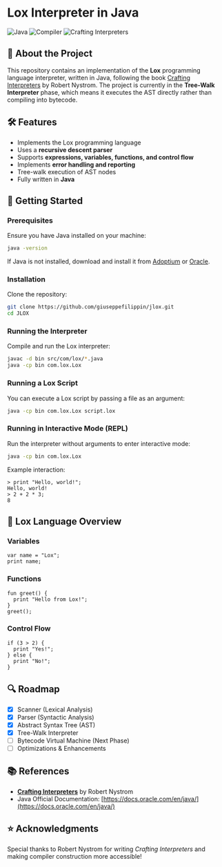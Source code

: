 # Lox Interpreter in Java

![Java](https://img.shields.io/badge/Java-ED8B00?style=for-the-badge&logo=java&logoColor=white)
![Compiler](https://img.shields.io/badge/Compiler-Interpreter-blue)
![Crafting Interpreters](https://img.shields.io/badge/Crafting-Interpreters-yellow)

## 📖 About the Project

This repository contains an implementation of the **Lox** programming language interpreter, written in Java, following the book [Crafting Interpreters](https://craftinginterpreters.com/) by Robert Nystrom. The project is currently in the **Tree-Walk Interpreter** phase, which means it executes the AST directly rather than compiling into bytecode.

## 🛠 Features

- Implements the Lox programming language
- Uses a **recursive descent parser**
- Supports **expressions, variables, functions, and control flow**
- Implements **error handling and reporting**
- Tree-walk execution of AST nodes
- Fully written in **Java**

## 🚀 Getting Started

### Prerequisites

Ensure you have Java installed on your machine:

```sh
java -version
```

If Java is not installed, download and install it from [Adoptium](https://adoptium.net/) or [Oracle](https://www.oracle.com/java/technologies/javase-downloads.html).

### Installation

Clone the repository:

```sh
git clone https://github.com/giuseppefilippin/jlox.git
cd JLOX
```

### Running the Interpreter

Compile and run the Lox interpreter:

```sh
javac -d bin src/com/lox/*.java
java -cp bin com.lox.Lox
```

### Running a Lox Script

You can execute a Lox script by passing a file as an argument:

```sh
java -cp bin com.lox.Lox script.lox
```

### Running in Interactive Mode (REPL)

Run the interpreter without arguments to enter interactive mode:

```sh
java -cp bin com.lox.Lox
```

Example interaction:

```
> print "Hello, world!";
Hello, world!
> 2 + 2 * 3;
8
```

## 📝 Lox Language Overview

### Variables
```lox
var name = "Lox";
print name;
```

### Functions
```lox
fun greet() {
  print "Hello from Lox!";
}
greet();
```

### Control Flow
```lox
if (3 > 2) {
  print "Yes!";
} else {
  print "No!";
}
```

## 🔍 Roadmap

- [x] Scanner (Lexical Analysis)
- [x] Parser (Syntactic Analysis)
- [x] Abstract Syntax Tree (AST)
- [x] Tree-Walk Interpreter
- [ ] Bytecode Virtual Machine (Next Phase)
- [ ] Optimizations & Enhancements

## 📚 References

- **[Crafting Interpreters](https://craftinginterpreters.com/)** by Robert Nystrom
- Java Official Documentation: [https://docs.oracle.com/en/java/](https://docs.oracle.com/en/java/)

## ⭐ Acknowledgments

Special thanks to Robert Nystrom for writing *Crafting Interpreters* and making compiler construction more accessible!


